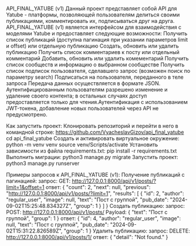 API_FINAL_YATUBE (v1)
Данный проект представляет собой API для Yatube - платформы, позволяющей пользователям делиться своими публикациями, комментировать их, 
подписываться друг на друга. API_FINAL_YATUBE (v1) является интерфейсом для взаимодействия с моделями Yatube и предоставляет следующие
возможности:
    Получить список публикаций (доступна пагинация при указании параметров limit и offset) или отдельную публикацию
    Создать, обновить или удалить публикацию
    Получить список комментариев к посту или отдельный комментарий
    Добавить, обновить или удалить комементарий
    Получить список сообществ и информацию о выбранном сообществе
    Получить список подписок пользователя, сделавшего запрос (возможен поиск по параметру search)
    Подписаться на пользователя, переданного в теле запроса
    Передача данных осуществляется в формате JSON.
Аутентифицированным пользователям разрешено изменение и удаление своего контента; в остальных случаях доступ предоставляется только для чтения.Аутентификация с использованием JWT-токена, добавление новых пользователей через API не предусмотрено.

Как запустить проект:
Клонировать репозиторий и перейти в него в командной строке:
https://github.com/VyacheslavGizov/api_final_yatube
cd api_final_yatube
Создать и активировать виртуальное окружение:
python -m venv venv
source venv/Scripts/activate
Установить зависимости из файла requirements.txt:
pip install -r requirements.txt
Выполнить миграции:
python3 manage.py migrate
Запустить проект:
python3 manage.py runserver

Примеры запросов к API_FINAL_YATUBE (v1):
Получение публикаций с пагинацией:
   запрос: 
        GET: http://127.0.0.1:8000/api/v1/posts/?limit=1&offset=1
    ответ:
            {
                "count": 2,
                "next": null,
                "previous": "http://127.0.0.1:8000/api/v1/posts/?limit=1",
                "results": [
                    {
                        "id": 2,
                        "author": "regular_user",
                        "image": null,
                        "text": "Пост с группой",
                        "pub_date": "2024-09-02T15:25:48.834327Z",
                        "group": 1
                    }
                ]
            }
Создать публикацию:
    запрос:
        POST: http://127.0.0.1:8000/api/v1/posts/
        Payload:
            {
                "text": "Пост с группой",
                "group": 1
            }
    ответ:
            {
                "id": 4,
                "author": "regular_user",
                "image": null,
                "text": "Пост с группой",
                "pub_date": "2024-09-02T15:31:22.826589Z",
                "group": 1
            }
Удалить публикацию:
    запрос:
        DELETE: http://127.0.0.1:8000/api/v1/posts/1/
    ответ:
            {
                 "detail": "Not found."
            }
